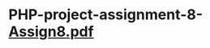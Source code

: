 # PHP-project-assignment-8-[Assign8.pdf](https://github.com/Bono11/PHP-project-assignment-8-/files/11131650/Assign8.pdf)
